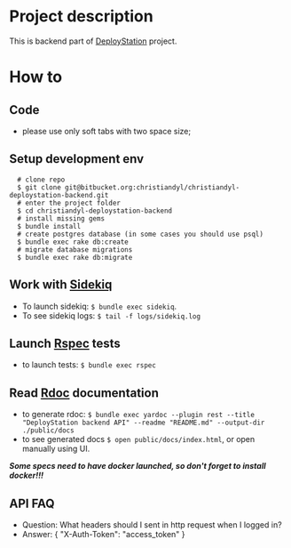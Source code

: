 # Project description
This is backend part of [DeployStation] project.

# How to

## Code
* please use only soft tabs with two space size;

## Setup development env
```
  # clone repo
  $ git clone git@bitbucket.org:christiandyl/christiandyl-deploystation-backend.git
  # enter the project folder
  $ cd christiandyl-deploystation-backend
  # install missing gems
  $ bundle install
  # create postgres database (in some cases you should use psql)
  $ bundle exec rake db:create
  # migrate database migrations
  $ bundle exec rake db:migrate
```

## Work with [Sidekiq]
* To launch sidekiq: `$ bundle exec sidekiq`.
* To see sidekiq logs: `$ tail -f logs/sidekiq.log`

## Launch [Rspec] tests
* to launch tests: `$ bundle exec rspec`

## Read [Rdoc] documentation
* to generate rdoc: `$ bundle exec yardoc --plugin rest --title "DeployStation backend API" --readme "README.md" --output-dir ./public/docs`
* to see generated docs `$ open public/docs/index.html`, or open manually using UI.

***Some specs need to have docker launched, so don't forget to install docker!!!***

## API FAQ
* Question: What headers should I sent in http request when I logged in?
* Answer: { "X-Auth-Token": "access_token" }

[DeployStation]:http://www.deploystation.com
[Sidekiq]:http://sidekiq.org/
[Rspec]:https://github.com/rspec
[Rdoc]:http://docs.seattlerb.org/rdoc/